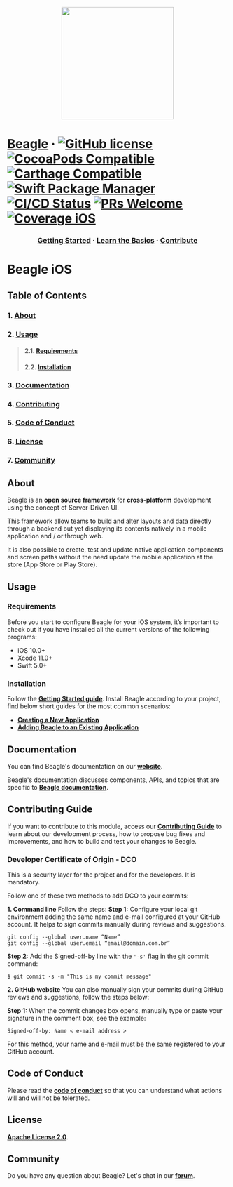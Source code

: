 <p align="center">
  <img src="https://gblobscdn.gitbook.com/spaces%2F-M-Qy7jZbUpzGRP5GbCZ%2Favatar.png" width="256" height="256" />
</p>

# [Beagle](https://usebeagle.io/) &middot; [![GitHub license](https://img.shields.io/badge/license-Apache%202.0-orange)](https://github.com/ZupIT/beagle-android/blob/main/LICENSE.txt) [![CocoaPods Compatible](https://img.shields.io/cocoapods/v/Beagle)](https://cocoapods.org/pods/Beagle) [![Carthage Compatible](https://img.shields.io/badge/Carthage-compatible-orange)](https://github.com/Carthage/Carthage) [![Swift Package Manager](https://img.shields.io/badge/Swift_Package_Manager-compatible-orange)](https://img.shields.io/badge/Swift_Package_Manager-compatible-orange?style=flat-square) [![CI/CD Status](https://github.com/ZupIT/beagle-ios/actions/workflows/ios-pr.yml/badge.svg?branch=main)](https://github.com/ZupIT/beagle-ios/actions/workflows/ios-pr.yml) [![PRs Welcome](https://img.shields.io/badge/PRs-welcome-orange.svg)](https://github.com/ZupIT/beagle-ios/blob/main/CONTRIBUTING.md) [![Coverage iOS](https://sonarcloud.io/api/project_badges/measure?project=ZupIT_beagle_ios&metric=coverage)](https://sonarcloud.io/dashboard?id=ZupIT_beagle_ios)

<h3 align="center">
  <a href="https://docs.usebeagle.io">Getting Started</a>
  <span> · </span>
  <a href="https://docs.usebeagle.io/get-started/using-beagle">Learn the Basics</a>
  <span> · </span>
  <a href="https://github.com/ZupIT/beagle/blob/main/CONTRIBUTING.md">Contribute</a>
</h3>

# **Beagle iOS**

## **Table of Contents**

### 1. [**About**](#about)
### 2. [**Usage**](#usage)
>#### 2.1. [**Requirements**](#requirements) 
>#### 2.2. [**Installation**](#building-your-first-app-using-beagle)
### 3. [**Documentation**](#documentation)
### 4. [**Contributing**](#contributing)
### 5. [**Code of Conduct**](#code-of-conduct)
### 6. [**License**](#license)
### 7. [**Community**](#community)

## **About**

Beagle is an **open source framework** for **cross-platform** development using the concept of Server-Driven UI.

This framework allow teams to build and alter layouts and data directly through a backend but yet displaying its contents natively in a mobile application and / or through web.

It is also possible to create, test and update native application components and screen paths without the need update the mobile application at the store (App Store or Play Store).

## **Usage**

### **Requirements**

Before you start to configure Beagle for your iOS system, it’s important to check out if you have installed all the current versions of the following programs: ‌

- iOS 10.0+
- Xcode 11.0+
- Swift 5.0+

### **Installation**

Follow the [**Getting Started guide**](https://docs.usebeagle.io/get-started/installing-beagle). Install Beagle according to your project, find below short guides for the most common scenarios:

- [**Creating a New Application**][new-app]
- [**Adding Beagle to an Existing Application**][existing]

[new-app]: https://docs.usebeagle.io/get-started/new-project
[existing]: https://docs.usebeagle.io/get-started/using-beagle

## **Documentation**

You can find Beagle's documentation on our [**website**][site].

Beagle's documentation discusses components, APIs, and topics that are specific to [**Beagle documentation**][b-docs].

[site]: https://usebeagle.io/
[b-docs]: https://docs.usebeagle.io/


## **Contributing Guide**

If you want to contribute to this module, access our [**Contributing Guide**][contribute] to learn about our development process, how to propose bug fixes and improvements, and how to build and test your changes to Beagle.

[contribute]: https://github.com/ZupIT/beagle-ios/blob/main/CONTRIBUTING.md

### **Developer Certificate of Origin - DCO**

 This is a security layer for the project and for the developers. It is mandatory.
 
 Follow one of these two methods to add DCO to your commits:
 
**1. Command line**
 Follow the steps: 
 **Step 1:** Configure your local git environment adding the same name and e-mail configured at your GitHub account. It helps to sign commits manually during reviews and suggestions.

 ```
git config --global user.name “Name”
git config --global user.email “email@domain.com.br”
```

**Step 2:** Add the Signed-off-by line with the `'-s'` flag in the git commit command:

```
$ git commit -s -m "This is my commit message"
```

**2. GitHub website**
You can also manually sign your commits during GitHub reviews and suggestions, follow the steps below: 

**Step 1:** When the commit changes box opens, manually type or paste your signature in the comment box, see the example:

```
Signed-off-by: Name < e-mail address >
```

For this method, your name and e-mail must be the same registered to your GitHub account.

## **Code of Conduct**

Please read the [**code of conduct**](https://github.com/ZupIT/beagle-ios/blob/main/CODE_OF_CONDUCT.md) so that you can understand what actions will and will not be tolerated.

## **License**

[**Apache License 2.0**]( https://github.com/ZupIT/beagle-ios/blob/main/LICENSE.txt).


## **Community**
Do you have any question about Beagle? Let's chat in our [**forum**](https://forum.zup.com.br/). 
